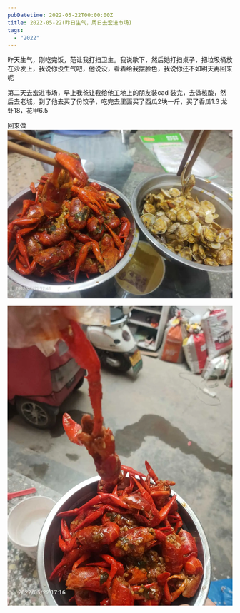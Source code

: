 ```yaml
---
pubDatetime: 2022-05-22T00:00:00Z
title: 2022-05-22(昨日生气，周日去宏进市场)
tags:
  - "2022"
---
```


昨天生气，刚吃完饭，范让我打扫卫生。我说歇下，然后她打扫桌子，把垃圾桶放在沙发上，我说你没生气吧，他说没，看着给我摆脸色，我说你还不如明天再回来呢


第二天去宏进市场，早上我爸让我给他工地上的朋友装cad 装完，去做核酸，然后去老城，到了他去买了份饺子，吃完去里面买了西瓜2块一斤，买了香瓜1.3
龙虾18，花甲6.5


回来做![](../../img/6904315-9e1620f48970ed47.jpg)

![](../../img/6904315-397475741d0ef54c.jpg)

